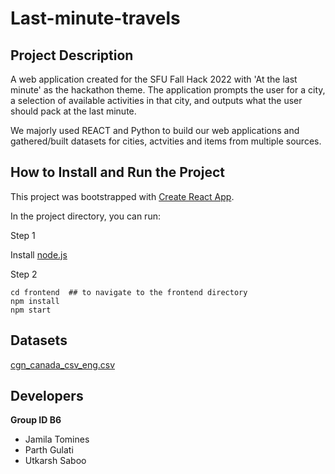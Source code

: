 # Last-minute-travels
## Project Description
A web application created for the SFU Fall Hack 2022 with 'At the last minute' as the hackathon theme. The application prompts the user for a city, a selection of available activities in that city, and outputs what the user should pack at the last minute.

We majorly used REACT and Python to build our web applications and gathered/built datasets for cities, actvities and items from multiple sources.

## How to Install and Run the Project

This project was bootstrapped with [Create React App](https://github.com/facebook/create-react-app).

In the project directory, you can run:

Step 1

Install [node.js](https://docs.npmjs.com/downloading-and-installing-node-js-and-npm)

Step 2

```
cd frontend  ## to navigate to the frontend directory
npm install
npm start
```

## Datasets
[cgn_canada_csv_eng.csv](https://www.nrcan.gc.ca/earth-sciences/geography/download-geographical-names-data/9245)

## Developers
__Group ID B6__
- Jamila Tomines
- Parth Gulati
- Utkarsh Saboo
